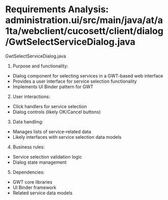 # Requirements Analysis: administration.ui/src/main/java/at/a1ta/webclient/cucosett/client/dialog/GwtSelectServiceDialog.java

GwtSelectServiceDialog.java
1. Purpose and functionality:
- Dialog component for selecting services in a GWT-based web interface
- Provides a user interface for service selection functionality
- Implements UI Binder pattern for GWT

2. User interactions:
- Click handlers for service selection
- Dialog controls (likely OK/Cancel buttons)

3. Data handling:
- Manages lists of service-related data
- Likely interfaces with service selection data models

4. Business rules:
- Service selection validation logic
- Dialog state management

5. Dependencies:
- GWT core libraries
- UI Binder framework
- Related service data models